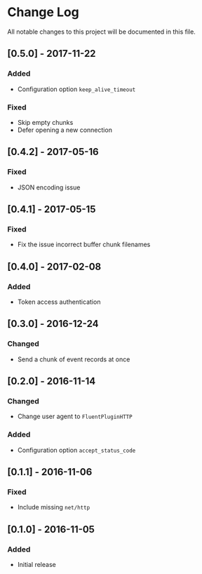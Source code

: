 # Change Log
All notable changes to this project will be documented in this file.

## [0.5.0] - 2017-11-22
### Added
- Configuration option `keep_alive_timeout`

### Fixed
- Skip empty chunks
- Defer opening a new connection

## [0.4.2] - 2017-05-16
### Fixed
- JSON encoding issue

## [0.4.1] - 2017-05-15
### Fixed
- Fix the issue incorrect buffer chunk filenames

## [0.4.0] - 2017-02-08
### Added
- Token access authentication

## [0.3.0] - 2016-12-24
### Changed
- Send a chunk of event records at once

## [0.2.0] - 2016-11-14
### Changed
- Change user agent to `FluentPluginHTTP`

### Added
- Configuration option `accept_status_code`

## [0.1.1] - 2016-11-06
### Fixed
- Include missing `net/http`

## [0.1.0] - 2016-11-05
### Added
- Initial release
